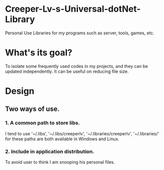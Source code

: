 # Creeper-Lv-s-Universal-dotNet-Library

Personal Use Libraries for my programs such as server, tools, games, etc.

# What's its goal?

To isolate some frequently used codes in my projects, and they can be updated independently. It can be useful on reducing file size.

# Design

## Two ways of use.

### 1. A common path to store libs.

I tend to use '\~/.libs', '\~/.libs/creeperlv', '\~/.libraries/creeperlv', '\~/.libraries/' for these paths are both available in Windows and Linux.

### 2. Include in application distribution.

To avoid user to think I am snooping his personal files.


